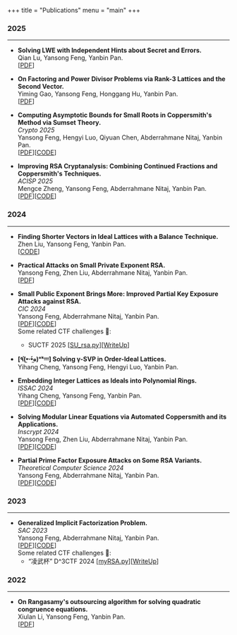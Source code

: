 +++
title = "Publications"
menu = "main"
+++
### 2025

---
- **Solving LWE with Independent Hints about Secret and Errors.**\
Qian Lu, Yansong Feng, Yanbin Pan.\
[[PDF](https://eprint.iacr.org/2025/1128)]

- **On Factoring and Power Divisor Problems via Rank-3 Lattices and the Second Vector.**\
Yiming Gao, Yansong Feng, Honggang Hu, Yanbin Pan.\
[[PDF](https://eprint.iacr.org/2025/1004)]

- **Computing Asymptotic Bounds for Small Roots in Coppersmith's Method via Sumset Theory.**\
*Crypto 2025*\
Yansong Feng, Hengyi Luo, Qiyuan Chen, Abderrahmane Nitaj, Yanbin Pan.\
[[PDF](https://eprint.iacr.org/2024/1330)][[CODE](https://github.com/fffmath/AsymptoticBounds)]

- **Improving RSA Cryptanalysis: Combining Continued Fractions and Coppersmith's Techniques.**\
*ACISP 2025*\
Mengce Zheng, Yansong Feng, Abderrahmane Nitaj, Yanbin Pan.\
[[PDF](https://eprint.iacr.org/2025/1281)][[CODE](https://github.com/MengceZheng/RSA_CFL)]

### 2024

---

- **Finding Shorter Vectors in Ideal Lattices with a Balance Technique.**\
Zhen Liu, Yansong Feng, Yanbin Pan.\
[[CODE](https://github.com/zl1621/balance-phs-style)]

- **Practical Attacks on Small Private Exponent RSA.**\
Yansong Feng, Zhen Liu, Abderrahmane Nitaj, Yanbin Pan.\
[[PDF](https://eprint.iacr.org/2024/1331.pdf)]

- **Small Public Exponent Brings More: Improved Partial Key Exposure Attacks against RSA.**\
*CIC 2024*\
Yansong Feng, Abderrahmane Nitaj, Yanbin Pan.\
[[PDF](https://eprint.iacr.org/2024/1329)][[CODE](https://github.com/fffmath/MSBsOfPrivateKeyAttack)]\
Some related CTF challenges 🚩:
    - SUCTF 2025 [[SU_rsa.py](https://www.fffmath.com/code/SU_rsa.py)][[WriteUp](https://www.fffmath.com/code/SU_rsa_solve.md)]


- **[٩(•̤̀ᵕ•̤́๑)ᵒᵏᵎᵎᵎᵎ] Solving γ-SVP in Order-Ideal Lattices.**\
Yihang Cheng, Yansong Feng, Hengyi Luo, Yanbin Pan.

- **Embedding Integer Lattices as Ideals into  Polynomial Rings.**\
*ISSAC 2024*\
Yihang Cheng, Yansong Feng, Yanbin Pan.\
[[PDF](https://eprint.iacr.org/2024/1041)][[CODE](https://github.com/fffmath/IdentifyIdealLattice)]

- **Solving Modular Linear Equations via Automated Coppersmith and its Applications.**\
*Inscrypt 2024*\
Yansong Feng,  Zhen Liu, Abderrahmane Nitaj, Yanbin Pan.\
[[PDF](https://link.springer.com/chapter/10.1007/978-981-96-4734-7_7)][[CODE](https://github.com/fffmath/CombeeIFP)]

- **Partial Prime Factor Exposure Attacks on Some RSA Variants.**\
*Theoretical Computer Science 2024*\
Yansong Feng,  Abderrahmane Nitaj, Yanbin Pan.\
[[PDF](https://doi.org/10.1016/j.tcs.2024.114549)][[CODE](https://github.com/fffmath/PPFEAttack)]

### 2023

---

- **Generalized Implicit Factorization Problem.**\
*SAC 2023*\
Yansong Feng,  Abderrahmane Nitaj, Yanbin Pan.\
[[PDF](https://eprint.iacr.org/2023/1562)][[CODE](https://github.com/fffmath/GIFP)]\
Some related CTF challenges 🚩:
    - “凌武杯” D^3CTF 2024 [[myRSA.py](https://www.fffmath.com/code/myRSA.py)][[WriteUp](https://www.fffmath.com/code/myRSA_solve.md)]

### 2022

---

- **On Rangasamy's outsourcing algorithm for solving quadratic congruence equations.**\
Xiulan Li, Yansong Feng, Yanbin Pan.\
[[PDF](https://arxiv.org/pdf/2203.10751)]
